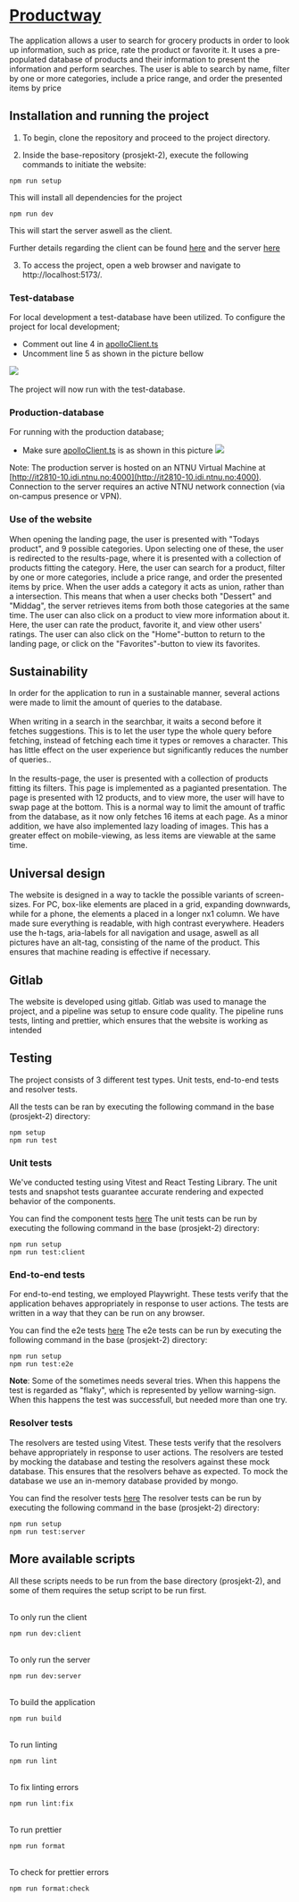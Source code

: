# [Productway](http://it2810-10.idi.ntnu.no/)

The application allows a user to search for grocery products in order to look up information, such as price, rate the product or favorite it. It uses a pre-populated database of products and their information to present the information and perform searches. The user is able to search by name, filter by one or more categories, include a price range, and order the presented items by price

## Installation and running the project

1. To begin, clone the repository and proceed to the project directory.

2. Inside the base-repository (prosjekt-2), execute the following commands to initiate the website:

```
npm run setup
```

This will install all dependencies for the project

```
npm run dev
```

This will start the server aswell as the client.

Further details regarding the client can be found [here](client/readme.md) and the server [here](server/readme.md)

3. To access the project, open a web browser and navigate to http://localhost:5173/.

### Test-database

For local development a test-database have been utilized. To configure the project for local development;

-   Comment out line 4 in [apolloClient.ts](./client/src/graphql/apolloClient.ts)
-   Uncomment line 5 as shown in the picture bellow

![](./client/src/assets/runLocally.png)
<br><br>
The project will now run with the test-database.

### Production-database

For running with the production database;

-   Make sure [apolloClient.ts](./client/src/graphql/apolloClient.ts) is as shown in this picture
    ![](./client/src/assets/runProduction.png)

Note: The production server is hosted on an NTNU Virtual Machine at
[http://it2810-10.idi.ntnu.no:4000](http://it2810-10.idi.ntnu.no:4000).
Connection to the server requires an active NTNU network connection (via on-campus presence or VPN).

### Use of the website

When opening the landing page, the user is presented with "Todays product", and 9 possible categories. Upon selecting one of these, the user is redirected to the results-page, where it is presented with a collection of products fitting the category. Here, the user can search for a product, filter by one or more categories, include a price range, and order the presented items by price. When the user adds a category it acts as union, rather than a intersection. This means that when a user checks both "Dessert" and "Middag", the server retrieves items from both those categories at the same time. The user can also click on a product to view more information about it. Here, the user can rate the product, favorite it, and view other users' ratings. The user can also click on the "Home"-button to return to the landing page, or click on the "Favorites"-button to view its favorites.

## Sustainability

In order for the application to run in a sustainable manner, several actions were made to limit the amount of queries to the database.
<br><br>
When writing in a search in the searchbar, it waits a second before it fetches suggestions. This is to let the user type the whole query before fetching, instead of fetching each time it types or removes a character. This has little effect on the user experience but significantly reduces the number of queries.. <br><br>
In the results-page, the user is presented with a collection of products fitting its filters. This page is implemented as a pagianted presentation. The page is presented with 12 products, and to view more, the user will have to swap page at the bottom. This is a normal way to limit the amount of traffic from the database, as it now only fetches 16 items at each page. As a minor addition, we have also implemented lazy loading of images. This has a greater effect on mobile-viewing, as less items are viewable at the same time.

## Universal design

The website is designed in a way to tackle the possible variants of screen-sizes. For PC, box-like elements are placed in a grid, expanding downwards, while for a phone, the elements a placed in a longer nx1 column. We have made sure everything is readable, with high contrast everywhere. Headers use the h-tags, aria-labels for all navigation and usage, aswell as all pictures have an alt-tag, consisting of the name of the product. This ensures that machine reading is effective if necessary.

## Gitlab

The website is developed using gitlab. Gitlab was used to manage the project, and a pipeline was setup to ensure code quality. The pipeline runs tests, linting and prettier, which ensures that the website is working as intended

## Testing

The project consists of 3 different test types. Unit tests, end-to-end tests and resolver tests.

All the tests can be ran by executing the following command in the base (prosjekt-2) directory:

```
npm setup
npm run test
```

### Unit tests

We've conducted testing using Vitest and React Testing Library. The unit tests and snapshot tests guarantee accurate rendering and expected behavior of the components.

You can find the component tests [here](/client/src/test/)
The unit tests can be run by executing the following command in the base (prosjekt-2) directory:

```
npm run setup
npm run test:client
```

### End-to-end tests

For end-to-end testing, we employed Playwright. These tests verify that the application behaves appropriately in response to user actions. The tests are written in a way that they can be run on any browser.

You can find the e2e tests [here](/playwright/tests/)
The e2e tests can be run by executing the following command in the base (prosjekt-2) directory:

```
npm run setup
npm run test:e2e
```

**Note**: Some of the sometimes needs several tries. When this happens the test is regarded as "flaky", which is represented by yellow warning-sign. When this happens the test was successfull, but needed more than one try.

### Resolver tests

The resolvers are tested using Vitest. These tests verify that the resolvers behave appropriately in response to user actions. The resolvers are tested by mocking the database and testing the resolvers against these mock database. This ensures that the resolvers behave as expected. To mock the database we use an in-memory database provided by mongo.

You can find the resolver tests [here](/server/resolvers/__tests__/)
The resolver tests can be run by executing the following command in the base (prosjekt-2) directory:

```
npm run setup
npm run test:server
```

## More available scripts

All these scripts needs to be run from the base directory (prosjekt-2), and some of them requires the setup script to be run first.

<br>
To only run the client

```
npm run dev:client
```

<br>
To only run the server

```
npm run dev:server
```

<br>
To build the application

```
npm run build
```

<br>
To run linting

```
npm run lint
```

<br>
To fix linting errors

```
npm run lint:fix
```

<br>
To run prettier

```
npm run format
```

<br>
To check for prettier errors

```
npm run format:check
```
